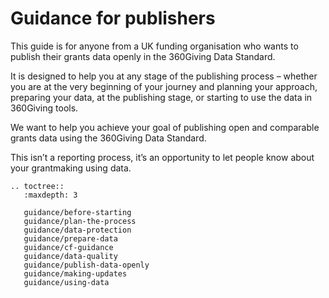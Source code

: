 # Guidance for publishers
This guide is for anyone from a UK funding organisation who wants to publish their grants data openly in the 360Giving Data Standard. 

It is designed to help you at any stage of the publishing process – whether you are at the very beginning of your journey and planning your approach, preparing your data, at the publishing stage, or starting to use the data in 360Giving tools.

We want to help you achieve your goal of publishing open and comparable grants data using the 360Giving Data Standard.

This isn’t a reporting process, it’s an opportunity to let people know about your grantmaking using data.

```eval_rst
.. toctree::
   :maxdepth: 3
   
   guidance/before-starting
   guidance/plan-the-process
   guidance/data-protection
   guidance/prepare-data
   guidance/cf-guidance
   guidance/data-quality
   guidance/publish-data-openly
   guidance/making-updates
   guidance/using-data

```
